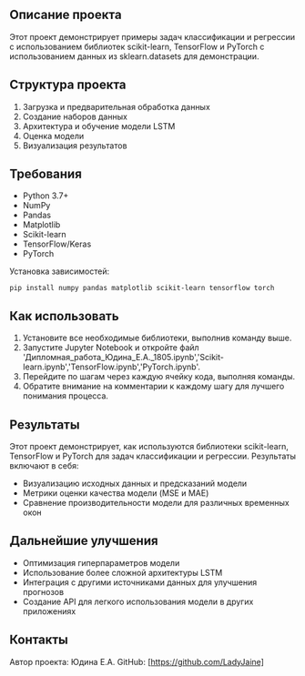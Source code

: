 

## Описание проекта

Этот проект демонстрирует  примеры задач классификации и регрессии с использованием библиотек scikit-learn, TensorFlow и PyTorch с использованием данных из sklearn.datasets для демонстрации. 
## Структура проекта

1. Загрузка и предварительная обработка данных
2. Создание наборов данных
3. Архитектура и обучение модели LSTM
4. Оценка модели
5. Визуализация результатов

## Требования

- Python 3.7+
- NumPy
- Pandas
- Matplotlib
- Scikit-learn
- TensorFlow/Keras
- PyTorch

Установка зависимостей:
```
pip install numpy pandas matplotlib scikit-learn tensorflow torch
```

## Как использовать

1. Установите все необходимые библиотеки, выполнив команду выше.
2. Запустите Jupyter Notebook и откройте файл 'Дипломная_работа_Юдина_Е.А._1805.ipynb','Scikit-learn.ipynb','TensorFlow.ipynb','PyTorch.ipynb'.
3. Перейдите по шагам через каждую ячейку кода, выполняя команды.
4. Обратите внимание на комментарии к каждому шагу для лучшего понимания процесса.

## Результаты

Этот проект демонстрирует, как используются библиотеки scikit-learn, TensorFlow и PyTorch для задач классификации и регрессии. Результаты включают в себя:

- Визуализацию исходных данных и предсказаний модели
- Метрики оценки качества модели (MSE и MAE)
- Сравнение производительности модели для различных временных окон

## Дальнейшие улучшения

- Оптимизация гиперпараметров модели
- Использование более сложной архитектуры LSTM
- Интеграция с другими источниками данных для улучшения прогнозов
- Создание API для легкого использования модели в других приложениях

## Контакты

Автор проекта: Юдина Е.А.
GitHub: [https://github.com/LadyJaine]
